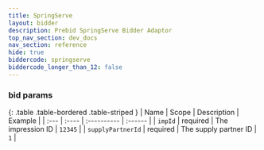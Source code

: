 ```yaml
---
title: SpringServe
layout: bidder
description: Prebid SpringServe Bidder Adaptor
top_nav_section: dev_docs
nav_section: reference
hide: true
biddercode: springserve
biddercode_longer_than_12: false
---
```


### bid params

{: .table .table-bordered .table-striped }
| Name | Scope | Description | Example |
| :--- | :---- | :---------- | :------ |
| `impId` | required | The impression ID | `12345` |
| `supplyPartnerId` | required | The supply partner ID | `1` |
